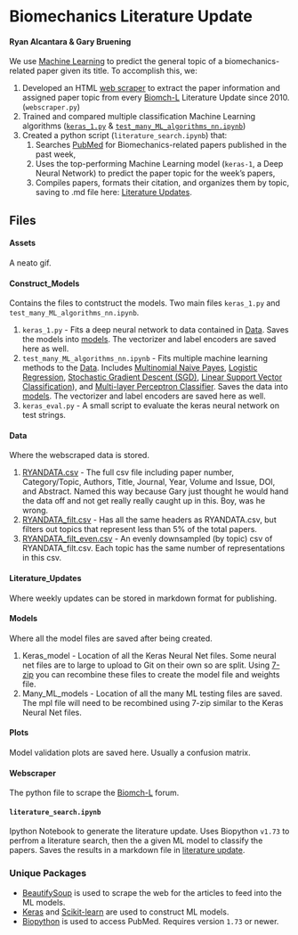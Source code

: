 # Biomechanics Literature Update
#### Ryan Alcantara & Gary Bruening
We use [Machine Learning](Assets/ML.gif) to predict the general topic of a biomechanics-related paper given its title. To accomplish this, we:

1. Developed an HTML [web scraper](Webscraper) to extract the paper information and assigned paper topic from every [Biomch-L](https://biomch-l.isbweb.org/forums/7-Literature-Update) Literature Update since 2010. (`webscraper.py`)
2. Trained and compared multiple classification Machine Learning algorithms ([`keras_1.py`](Construct_Models) & [`test_many_ML_algorithms_nn.ipynb`](Construct_Models))
3. Created a python script (`literature_search.ipynb`) that: 
    1. Searches [PubMed](https://www.ncbi.nlm.nih.gov/pubmed/) for Biomechanics-related papers published in the past week,
    2. Uses the top-performing Machine Learning model (`keras-1`, a Deep Neural Network) to predict the paper topic for the week’s papers,
    3. Compiles papers, formats their citation, and organizes them by topic, saving to .md file here: [Literature Updates](/Literature_Updates).

## Files
#### Assets  
A neato gif.
#### Construct_Models  
Contains the files to contstruct the models. Two main files `keras_1.py` and `test_many_ML_algorithms_nn.ipynb`.  
1. `keras_1.py` - Fits a deep neural network to data contained in [Data](Data). Saves the models into [models](Models/Keras_model). The vectorizer and label encoders are saved here as well.
2. `test_many_ML_algorithms_nn.ipynb` - Fits multiple machine learning methods to the [Data](Data). Includes [Multinomial Naive Payes](https://scikit-learn.org/stable/modules/generated/sklearn.naive_bayes.MultinomialNB.html), [Logistic Regression](https://scikit-learn.org/stable/modules/generated/sklearn.linear_model.LogisticRegression.html), [Stochastic Gradient Descent (SGD)](https://scikit-learn.org/stable/modules/generated/sklearn.linear_model.SGDClassifier.html), [Linear Support Vector Classification](https://scikit-learn.org/stable/modules/generated/sklearn.svm.LinearSVC.html)), and [Multi-layer Perceptron Classifier](https://scikit-learn.org/stable/modules/generated/sklearn.neural_network.MLPClassifier.html). Saves the data into [models](Models/Many_ML_models). The vectorizer and label encoders are saved here as well.
3. `keras_eval.py` - A small script to evaluate the keras neural network on test strings.
#### Data  
Where the webscraped data is stored.  
1. [RYANDATA.csv](Data/RYANDATA.csv) - The full csv file including paper number, Category/Topic, Authors, Title, Journal, Year, Volume and Issue, DOI, and Abstract. Named this way because Gary just thought he would hand the data off and not get really really caught up in this. Boy, was he wrong.
2. [RYANDATA_filt.csv](RYANDATA_filt.csv) - Has all the same headers as RYANDATA.csv, but filters out topics that represent less than 5% of the total papers.
3. [RYANDATA_filt_even.csv](RYANDATA_filt_even.csv) - An evenly downsampled (by topic) csv of RYANDATA_filt.csv. Each topic has the same number of representations in this csv.
#### Literature_Updates  
Where weekly updates can be stored in markdown format for publishing.  
#### Models  
Where all the model files are saved after being created.  
1. Keras_model - Location of all the Keras Neural Net files. Some neural net files are to large to upload to Git on their own so are split. Using [7-zip](https://www.howtogeek.com/howto/36947/how-to-upload-really-large-files-to-skydrive-dropbox-or-email/) you can recombine these files to create the model file and weights file.
2. Many_ML_models - Location of all the many ML testing files are saved. The mpl file will need to be recombined using 7-zip similar to the Keras Neural Net files.
#### Plots  
Model validation plots are saved here. Usually a confusion matrix.  
#### Webscraper  
The python file to scrape the [Biomch-L](https://biomch-l.isbweb.org/forums/7-Literature-Update) forum.  
#### `literature_search.ipynb`  
Ipython Notebook to generate the literature update. Uses Biopython `v1.73` to perfrom a literature search, then the a given ML model to classify the papers. Saves the results in a markdown file in [literature update](Literature_Updates).  
### Unique Packages
* [BeautifySoup](https://www.crummy.com/software/BeautifulSoup/bs4/doc/) is used to scrape the web for the articles to feed into the ML models.
* [Keras](https://keras.io/) and [Scikit-learn](https://scikit-learn.org/stable/) are used to construct ML models.
* [Biopython](https://biopython.org/wiki/Download) is used to access PubMed. Requires version `1.73` or newer.
